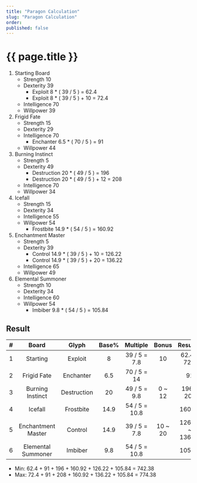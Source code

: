 ```yaml
---
title: "Paragon Calculation"
slug: "Paragon Calculation"
order: 
published: false
---
```


# {{ page.title }}

1. Starting Board
   - Strength 10
   - Dexterity 39
     - Exploit 8 * ( 39 / 5 ) = 62.4
     - Exploit 8 * ( 39 / 5 ) + 10 = 72.4
   - Intelligence 70
   - Willpower 39
2. Frigid Fate
   - Strength 15
   - Dexterity 29
   - Intelligence 70
     - Enchanter 6.5 * ( 70 / 5 ) = 91
   - Willpower 44
3. Burning Instinct
   - Strength 5
   - Dexterity 49
     - Destruction 20 * ( 49 / 5 ) = 196
     - Destruction 20 * ( 49 / 5 ) + 12 = 208
   - Intelligence 70
   - Willpower 34
4. Icefall
   - Strength 15
   - Dexterity 34
   - Intelligence 55
   - Willpower 54
     - Frostbite 14.9 * ( 54 / 5 ) = 160.92
5. Enchantment Master
   - Strength 5
   - Dexterity 39
     - Control 14.9 * ( 39 / 5 ) + 10 = 126.22
     - Control 14.9 * ( 39 / 5 ) + 20 = 136.22
   - Intelligence 65
   - Willpower 49
6. Elemental Summoner
   - Strength 10
   - Dexterity 34
   - Intelligence 60
   - Willpower 54
     - Imbiber 9.8 * ( 54 / 5 ) = 105.84

## Result

|   #   |       Board        |    Glyph    | Base% |   Multiple    |  Bonus  |     Result%     |
| :---: | :----------------: | :---------: | :---: | :-----------: | :-----: | :-------------: |
|   1   |      Starting      |   Exploit   |   8   | 39 / 5 = 7.8  |   10    |   62.4 ~ 72.4   |
|   2   |    Frigid Fate     |  Enchanter  |  6.5  |  70 / 5 = 14  |         |       91        |
|   3   |  Burning Instinct  | Destruction |  20   | 49 / 5 = 9.8  | 0 ~ 12  |    196 ~ 208    |
|   4   |      Icefall       |  Frostbite  | 14.9  | 54 / 5 = 10.8 |         |     160.92      |
|   5   | Enchantment Master |   Control   | 14.9  | 39 / 5 = 7.8  | 10 ~ 20 | 126.22 ~ 136.22 |
|   6   | Elemental Summoner |   Imbiber   |  9.8  | 54 / 5 = 10.8 |         |     105.84      |

- Min: 62.4 + 91 + 196 + 160.92 + 126.22 + 105.84 = 742.38
- Max: 72.4 + 91 + 208 + 160.92 + 136.22 + 105.84 = 774.38
